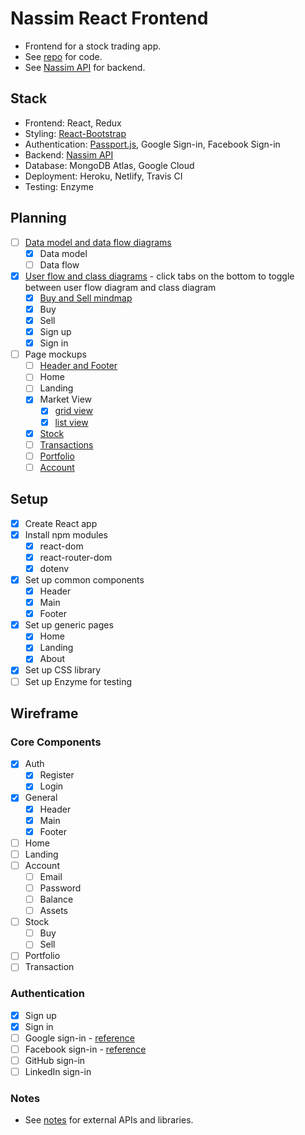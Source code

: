 # Nassim React Frontend
- Frontend for a stock trading app.
- See [repo](https://github.com/elainechan/nassim-react) for code.
- See [Nassim API](https://github.com/elainechan/nassim-api) for backend.

## Stack
- Frontend: React, Redux
- Styling: [React-Bootstrap](https://react-bootstrap.github.io/)
- Authentication: [Passport.js](https://github.com/jaredhanson/passport), Google Sign-in, Facebook Sign-in
- Backend: [Nassim API](https://github.com/elainechan/nassim-api)
- Database: MongoDB Atlas, Google Cloud
- Deployment: Heroku, Netlify, Travis CI
- Testing: Enzyme

## Planning
- [ ] [Data model and data flow diagrams](https://www.lucidchart.com/invitations/accept/a3d05af8-7701-45f3-9d95-aea6e53bf1fe)
	- [x] Data model
	- [ ] Data flow
- [x] [User flow and class diagrams](https://www.lucidchart.com/invitations/accept/b753933a-e61a-419a-bb17-512399382754) - click tabs on the bottom to toggle between user flow diagram and class diagram
	- [x] [Buy and Sell mindmap](https://www.mindmeister.com/1142330199?t=X3o3zAO1xb)
	- [x] Buy
	- [x] Sell
	- [x] Sign up
	- [x] Sign in
- [ ] Page mockups
	- [ ] [Header and Footer]()
	- [ ] Home
	- [ ] Landing
	- [x] Market View
		- [x] [grid view](https://wireframe.cc/6lapy6)
		- [x] [list view](https://wireframe.cc/8Wsa4O)
	- [x] [Stock](https://wireframe.cc/OLjSTq)
	- [ ] [Transactions]()
	- [ ] [Portfolio]()
	- [ ] [Account]()

## Setup
- [x] Create React app
- [x] Install npm modules
	- [x] react-dom
	- [x] react-router-dom
	- [x] dotenv
- [x] Set up common components 
	- [x] Header
	- [x] Main
	- [x] Footer
- [x] Set up generic pages
	- [x] Home
	- [x] Landing
	- [x] About
- [x] Set up CSS library
- [ ] Set up Enzyme for testing

## Wireframe
### Core Components
- [x] Auth
	- [x] Register
	- [x] Login
- [x] General
	- [x] Header
	- [x] Main
	- [x] Footer
- [ ] Home
- [ ] Landing
- [ ] Account
	- [ ] Email
	- [ ] Password
	- [ ] Balance
	- [ ] Assets
- [ ] Stock
	- [ ] Buy
	- [ ] Sell
- [ ] Portfolio
- [ ] Transaction
### Authentication
- [x] Sign up
- [x] Sign in
- [ ] Google sign-in - [reference](https://developers.google.com/identity/sign-in/web/sign-in)
- [ ] Facebook sign-in - [reference](https://developers.facebook.com/docs/facebook-login/web)
- [ ] GitHub sign-in
- [ ] LinkedIn sign-in

### Notes
- See [notes](https://github.com/elainechan/nassim-react/blob/master/notes.md) for external APIs and libraries.